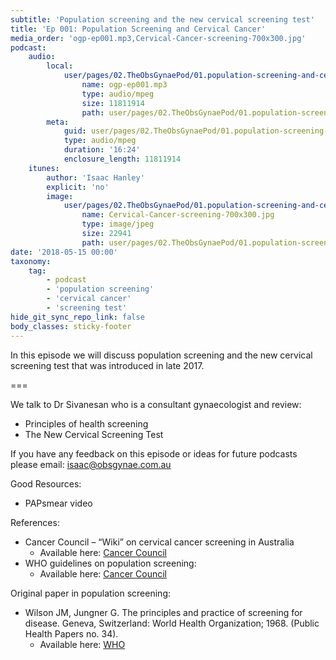 ```yaml
---
subtitle: 'Population screening and the new cervical screening test'
title: 'Ep 001: Population Screening and Cervical Cancer'
media_order: 'ogp-ep001.mp3,Cervical-Cancer-screening-700x300.jpg'
podcast:
    audio:
        local:
            user/pages/02.TheObsGynaePod/01.population-screening-and-cervical-cancer/ogp-ep001.mp3:
                name: ogp-ep001.mp3
                type: audio/mpeg
                size: 11811914
                path: user/pages/02.TheObsGynaePod/01.population-screening-and-cervical-cancer/ogp-ep001.mp3
        meta:
            guid: user/pages/02.TheObsGynaePod/01.population-screening-and-cervical-cancer/ogp-ep001.mp3
            type: audio/mpeg
            duration: '16:24'
            enclosure_length: 11811914
    itunes:
        author: 'Isaac Hanley'
        explicit: 'no'
        image:
            user/pages/02.TheObsGynaePod/01.population-screening-and-cervical-cancer/Cervical-Cancer-screening-700x300.jpg:
                name: Cervical-Cancer-screening-700x300.jpg
                type: image/jpeg
                size: 22941
                path: user/pages/02.TheObsGynaePod/01.population-screening-and-cervical-cancer/Cervical-Cancer-screening-700x300.jpg
date: '2018-05-15 00:00'
taxonomy:
    tag:
        - podcast
        - 'population screening'
        - 'cervical cancer'
        - 'screening test'
hide_git_sync_repo_link: false
body_classes: sticky-footer
---
```


In this episode we will discuss population screening and the new cervical screening test that was introduced in late 2017.

===

We talk to Dr Sivanesan who is a consultant gynaecologist and review:
* Principles of health screening
* The New Cervical Screening Test

If you have any feedback on this episode or ideas for future podcasts please email: isaac@obsgynae.com.au

Good Resources:
* PAPsmear video

References:
* Cancer Council – “Wiki” on cervical cancer screening in Australia
  * Available here: [Cancer Council](https://wiki.cancer.org.au/australia/Guidelines:Cervical_cancer/Screening)
* WHO guidelines on population screening:
  * Available here: [Cancer Council](https://wiki.cancer.org.au/policy/Principles_of_screening#Principles_for_the_introduction_of_population_screening)

Original paper in population screening:
* Wilson JM, Jungner G. The principles and practice of screening for disease. Geneva, Switzerland: World Health Organization; 1968. (Public Health Papers no. 34).
  * Available here: [WHO](http://apps.who.int/iris/handle/10665/37650)